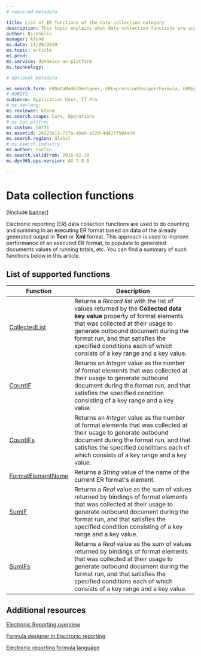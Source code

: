 ```yaml
---
# required metadata

title: List of ER functions of the data collection category
description: This topic explains what data collection functions are supported in ER
author: NickSelin
manager: kfend
ms.date: 11/29/2019
ms.topic: article
ms.prod: 
ms.service: dynamics-ax-platform
ms.technology: 

# optional metadata

ms.search.form: ERDataModelDesigner, ERExpressionDesignerFormula, ERMappedFormatDesigner, ERModelMappingDesigner
# ROBOTS: 
audience: Application User, IT Pro
# ms.devlang: 
ms.reviewer: kfend
ms.search.scope: Core, Operations
# ms.tgt_pltfrm: 
ms.custom: 58771
ms.assetid: 24223e13-727a-4be6-a22d-4d427f504ac9
ms.search.region: Global
# ms.search.industry: 
ms.author: nselin
ms.search.validFrom: 2016-02-28
ms.dyn365.ops.version: AX 7.0.0

---
```


# Data collection functions

[!include [banner](../includes/banner.md)]

Electronic reporting (ER) data collection functions are used to do counting and summing in an executing ER format based on data of the already generated output in **Text** or **Xml** format. This approach is used to improve performance of
an executed ER format, to populate to generated documents values of running totals, etc. You can find a summary of such functions below in this article.

## List of supported functions

| **Function** | **Description**                              |
|--------------|----------------------------------------------|
| [CollectedList](er-functions-datacollection-collectedlist.md) | Returns a *Record list* with the list of values returned by the **Collected data key value** property of format elements that was collected at their usage to generate outbound document during the format run, and that satisfies the specified conditions each of which consists of a key range and a key value. |
| [CountIF](er-functions-datacollection-countif.md) | Returns an *Integer* value as the number of format elements that was collected at their usage to generate outbound document during the format run, and that satisfies the specified condition consisting of a key range and a key value. |
| [CountIFs](er-functions-datacollection-countifs.md)           | Returns an *Integer* value as the number of format elements that was collected at their usage to generate outbound document during the format run, and that satisfies the specified conditions each of which consists of a key range and a key value.                                                          |
| [FormatElementName](er-functions-datacollection-formatelementname.md) | Returns a *String* value of the name of the current ER format's element.  |
| [SumIF](er-functions-datacollection-sumif.md)                 | Returns a *Real* value as the sum of values returned by bindings of format elements that was collected at their usage to generate outbound document during the format run, and that satisfies the specified condition consisting of a key range and a key value.                                                    |
| [SumIFs](er-functions-datacollection-sumifs.md)               | Returns a *Real* value as the sum of values returned by bindings of format elements that was collected at their usage to generate outbound document during the format run, and that satisfies the specified conditions each of which consists of a key range and a key value.                                      |

## Additional resources

[Electronic Reporting overview](general-electronic-reporting.md)

[Formula designer in Electronic reporting](general-electronic-reporting-formula-designer.md)

[Electronic reporting formula language](er-formula-language.md)

